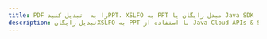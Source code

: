 ---title: PDF را به  تبدیل کنیدPPT، XSLFO به PPT مبدل رایگان یا Java SDKdescription: تبدیل رایگانXSLFO به PPT با استفاده از Java Cloud APIs & SDK همچنین اسناد PDF را در Cloud ایجاد، ویرایش و رندر کنید.---